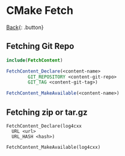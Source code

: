 # CMake Fetch

[Back](../buildtools.md){: .button}

## Fetching Git Repo

```cmake
include(FetchContent)

FetchContent_Declare(<content-name>
        GIT_REPOSITORY <content-git-repo>
        GIT_TAG <content-git-tag>)

FetchContent_MakeAvailable(<content-name>)
```

## Fetching zip or tar.gz

```
FetchContent_Declare(log4cxx
  URL <url>
  URL_HASH <hash>)

FetchContent_MakeAvailable(log4cxx)

```


